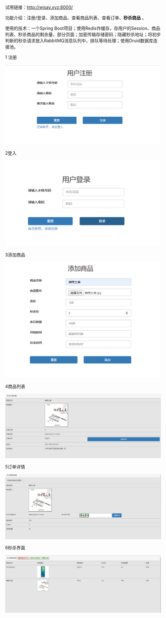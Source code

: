 试用链接：http://wjsay.xyz:8000/

功能介绍：注册/登录、添加商品、查看商品列表、查看订单、**秒杀商品** 。

使用的技术：一个Spring Boot项目；使用Redis作缓存，存用户的Session、商品列表、秒杀商品的剩余量、部分页面；加密传输存储密码；隐藏秒杀地址；将初步判断的秒杀请求放入RabbitMQ消息队列中，排队等待处理；使用Druid数据库连接池。

1 注册

![img01](.images/img01.png)

2登入

![img02](.images/img02.png)

3添加商品

![img03](.images/img03.png)

4商品列表

![img04](.images/img04.png)

5订单详情

![img05](.images/img05.png)

6秒杀界面

![img06](.images/img06.png)

